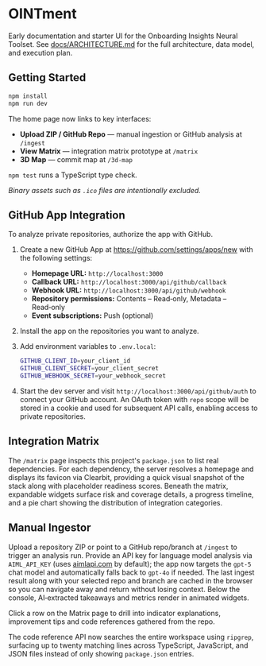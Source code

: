 # OINTment

Early documentation and starter UI for the Onboarding Insights Neural Toolset. See [docs/ARCHITECTURE.md](docs/ARCHITECTURE.md) for the full architecture, data model, and execution plan.

## Getting Started

```bash
npm install
npm run dev
```

The home page now links to key interfaces:

- **Upload ZIP / GitHub Repo** &mdash; manual ingestion or GitHub analysis at `/ingest`
- **View Matrix** &mdash; integration matrix prototype at `/matrix`
- **3D Map** &mdash; commit map at `/3d-map`

`npm test` runs a TypeScript type check.

*Binary assets such as `.ico` files are intentionally excluded.*

## GitHub App Integration

To analyze private repositories, authorize the app with GitHub.

1. Create a new GitHub App at <https://github.com/settings/apps/new> with the following settings:
   - **Homepage URL:** `http://localhost:3000`
   - **Callback URL:** `http://localhost:3000/api/github/callback`
   - **Webhook URL:** `http://localhost:3000/api/github/webhook`
   - **Repository permissions:** Contents – Read‑only, Metadata – Read‑only
   - **Event subscriptions:** Push (optional)
2. Install the app on the repositories you want to analyze.
3. Add environment variables to `.env.local`:

   ```bash
   GITHUB_CLIENT_ID=your_client_id
   GITHUB_CLIENT_SECRET=your_client_secret
   GITHUB_WEBHOOK_SECRET=your_webhook_secret
   ```

4. Start the dev server and visit `http://localhost:3000/api/github/auth` to connect your GitHub account. An OAuth token with `repo` scope will be stored in a cookie and used for subsequent API calls, enabling access to private repositories.

## Integration Matrix

The `/matrix` page inspects this project's `package.json` to list real dependencies.
For each dependency, the server resolves a homepage and displays its favicon via
Clearbit, providing a quick visual snapshot of the stack along with placeholder
readiness scores. Beneath the matrix, expandable widgets surface risk and
coverage details, a progress timeline, and a pie chart showing the distribution
of integration categories.

## Manual Ingestor

Upload a repository ZIP or point to a GitHub repo/branch at `/ingest` to trigger
an analysis run. Provide an API key for language model analysis via
`AIML_API_KEY` (uses [aimlapi.com](https://aimlapi.com) by default); the app now
targets the `gpt-5` chat model and automatically falls back to `gpt-4o` if
needed. The last
ingest result along with your selected repo and branch are cached in the browser
so you can navigate away and return without losing context. Below the console,
AI‑extracted takeaways and metrics render in animated widgets.

Click a row on the Matrix page to drill into indicator explanations, improvement
tips and code references gathered from the repo.

The code reference API now searches the entire workspace using `ripgrep`,
surfacing up to twenty matching lines across TypeScript, JavaScript, and JSON
files instead of only showing `package.json` entries.
